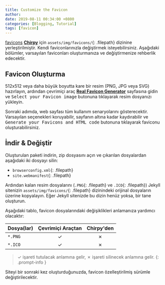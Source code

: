 ```yaml
---
title: Customize the Favicon
author: 
date: 2019-08-11 00:34:00 +0800
categories: [Blogging, Tutorial]
tags: [favicon]
---
```


[favicons](https://www.favicon-generator.org/about/) [**Chirpy**](https://github.com/cotes2020/jekyll-theme-chirpy/) için `assets/img/favicons/`{: .filepath} dizinine yerleştirilmiştir. Kendi faviconlarınızla değiştirmek isteyebilirsiniz. Aşağıdaki bölümler, varsayılan faviconları oluşturmanıza ve değiştirmenize rehberlik edecektir.

## Favicon Oluşturma

512x512 veya daha büyük boyutta kare bir resim (PNG, JPG veya SVG) hazırlayın, ardından çevrimiçi araç [**Real Favicon Generator**](https://realfavicongenerator.net/) sayfasına gidin ve <kbd>Select your Favicon image</kbd> butonuna tıklayarak resim dosyanızı yükleyin.

Sonraki adımda, web sayfası tüm kullanım senaryolarını gösterecektir. Varsayılan seçenekleri koruyabilir, sayfanın altına kadar kaydırabilir ve <kbd>Generate your Favicons and HTML code</kbd> butonuna tıklayarak faviconu oluşturabilirsiniz.

## İndir & Değiştir

Oluşturulan paketi indirin, zip dosyasını açın ve çıkarılan dosyalardan aşağıdaki iki dosyayı silin:

- `browserconfig.xml`{: .filepath}
- `site.webmanifest`{: .filepath}

Ardından kalan resim dosyalarını (`.PNG`{: .filepath} ve `.ICO`{: .filepath}) Jekyll sitenizin `assets/img/favicons/`{: .filepath} dizinindeki orijinal dosyaların üzerine kopyalayın. Eğer Jekyll sitenizde bu dizin henüz yoksa, bir tane oluşturun.

Aşağıdaki tablo, favicon dosyalarındaki değişiklikleri anlamanıza yardımcı olacaktır:

| Dosya(lar)          | Çevrimiçi Araçtan                | Chirpy'den  |
|---------------------|:---------------------------------:|:-----------:|
| `*.PNG`             | ✓                                 | ✗           |
| `*.ICO`             | ✓                                 | ✗           |

<!-- markdownlint-disable-next-line -->
>  ✓ işareti tutulacak anlamına gelir, ✗ işareti silinecek anlamına gelir.
{: .prompt-info }

Siteyi bir sonraki kez oluşturduğunuzda, favicon özelleştirilmiş sürümle değiştirilecektir.
